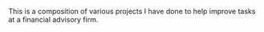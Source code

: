 This is a composition of various projects I have done to help improve tasks at a financial advisory firm.
